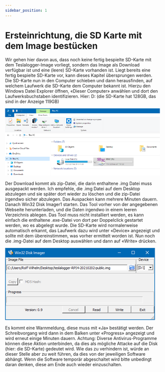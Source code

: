 ```yaml
---
sidebar_position: 1
---
```

# Ersteinrichtung, die SD Karte mit dem Image bestücken

Wir gehen hier davon aus, dass noch keine fertig bespielte SD-Karte mit dem Teslalogger-Image vorliegt, sondern das Image als Download verfügbar ist und eine (leere) SD-Karte vorhanden ist. Liegt bereits eine fertig bespielte SD-Karte vor, kann dieses Kapitel übersprungen werden.
Die SD-Karte nun in den Computer schieben und dann herausfinden, auf welchem Laufwerk die SD-Karte dem Computer bekannt ist. Hierzu den Windows Datei Explorer öffnen, «Dieser Computer» anwählen und dort den Laufwerksbuchstaben identifizieren. Hier: D: (die SD-Karte hat 128GB, das sind in der Anzeige 119GB)

![BILD](/img/explorer.png)

Der Download kommt als zip-Datei, die darin enthaltene .img Datei muss ausgepackt werden. Ich empfehle, die .img Datei auf dem Desktop abzulegen und sie später dort wieder zu löschen und die zip-Datei irgendwo sicher abzulegen. Das Auspacken kann mehrere Minuten dauern.
Danach Win32 Disk Imager1 starten. Das Tool vorher von der angegebenen Webseite herunterladen,  und die Daten irgendwo in einem leeren Verzeichnis ablegen. Das Tool muss nicht installiert werden, es kann einfach die enthaltene .exe-Datei von dort per Doppelclick gestartet werden, wo es abgelegt wurde. Die SD-Karte wird normalerweise automatisch erkannt, das Laufwerk dazu wird unter «Device» angezeigt und sollte mit dem übereinstimmen, was vorher ermittelt worden ist. Nun noch die .img-Datei auf dem Desktop auswählen und dann auf «Write» drücken.

![BILD](/img/disk-imager.png)

Es kommt eine Warnmeldung, diese muss mit «Ja» bestätigt werden. Der Schreibvorgang wird dann in dem Balken unter «Progress» angezeigt und wird erneut einige Minuten dauern.
Achtung: Diverse Antivirus-Programme können diese Aktion unterbinden, da dies als mögliche Attacke auf die Disk (hier: die SD-Karte) gedeutet wird. Wie das zu verhindern ist, würde an dieser Stelle aber zu weit führen, da dies von der jeweiligen Software abhängt. Wenn die Software temporär abgeschaltet wird bitte unbedingt daran denken, diese am Ende auch wieder einzuschalten.

